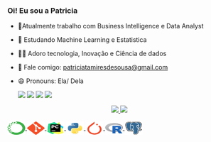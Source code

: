 
### Oi! Eu sou a Patricia 


- 🔭Atualmente trabalho com Business Intelligence e Data Analyst
- 🌱 Estudando Machine Learning e Estatistica
- 👩‍💻 Adoro tecnologia, Inovação e Ciência de dados
- 📧 Fale comigo: patriciatamiresdesousa@gmail.com
- 😄 Pronouns: Ela/ Dela

  <a href="https://instagram.com/pattsoussa" target="_blank"><img src="https://img.shields.io/badge/-Instagram-%23E4405F?style=for-the-badge&logo=instagram&logoColor=white" target="_blank"></a>
 <a href="https://discord.gg/Pati#6615" target="_blank"><img src="https://img.shields.io/badge/Discord-7289DA?style=for-the-badge&logo=discord&logoColor=white" target="_blank"></a> 
  <a href = "mailto:patriciatamiresdesousa@gmail.com.com"><img src="https://img.shields.io/badge/-Gmail-%23333?style=for-the-badge&logo=gmail&logoColor=white" target="_blank"></a>
  <a href="https://www.linkedin.com/in/patricia-sousas/" target="_blank"><img src="https://img.shields.io/badge/-LinkedIn-%230077B5?style=for-the-badge&logo=linkedin&logoColor=white" target="_blank"></a> 
 

 
 <div align="center">
  <a href="https://github.com/PatriciaSousas">
  <img height="160em" src="https://github-readme-stats.vercel.app/api?username=PatriciaSousas&show_icons=true&theme=aquamarinered&include_all_commits=true&count_private=true"/>
 <img height="160em" src="https://github-readme-stats.vercel.app/api/top-langs/?username=PatriciaSousas&layout=compact&langs_count=7&theme=aquamarine"/>
</div>


<div style="display: inline_block"><br>
  <img align="center" alt="Rafa-Anaconda" height="30" width="40" src="https://github.com/devicons/devicon/blob/master/icons/anaconda/anaconda-original.svg">
   <img align="center" alt="Rafa-GIT" height="30" width="40" src="https://github.com/devicons/devicon/blob/master/icons/git/git-original.svg">
   <img align="center" alt="Rafa-Pycharm" height="30" width="40" src="https://github.com/devicons/devicon/blob/master/icons/pycharm/pycharm-original.svg"> 
  <img align="center" alt="Rafa-Python" height="30" width="40" src="https://github.com/devicons/devicon/blob/master/icons/python/python-original.svg">
  <img align="center" alt="Rafa-Pytorch" height="30" width="40" src="https://github.com/devicons/devicon/blob/master/icons/pytorch/pytorch-original.svg">
  <img align="center" alt="Rafa-R" height="30" width="40" src="https://github.com/devicons/devicon/blob/master/icons/r/r-original.svg">
  <img align="center" alt="Rafa-SQL" height="30" width="40" src="https://github.com/devicons/devicon/blob/master/icons/postgresql/postgresql-original.svg">
</div>

